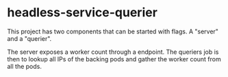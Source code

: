 # headless-service-querier

This project has two components that can be started with flags. A "server" and a "querier".

The server exposes a worker count through a endpoint. 
The queriers job is then to lookup all IPs of the backing pods and gather the worker count from all the pods.
